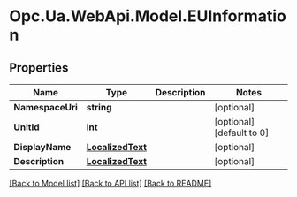 # Opc.Ua.WebApi.Model.EUInformation

## Properties

Name | Type | Description | Notes
------------ | ------------- | ------------- | -------------
**NamespaceUri** | **string** |  | [optional] 
**UnitId** | **int** |  | [optional] [default to 0]
**DisplayName** | [**LocalizedText**](LocalizedText.md) |  | [optional] 
**Description** | [**LocalizedText**](LocalizedText.md) |  | [optional] 

[[Back to Model list]](../README.md#documentation-for-models) [[Back to API list]](../README.md#documentation-for-api-endpoints) [[Back to README]](../README.md)

